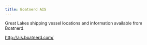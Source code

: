```yaml
---
title: Boatnerd AIS
---
```

Great Lakes shipping vessel locations and information
available from Boatnerd.

http://ais.boatnerd.com/
